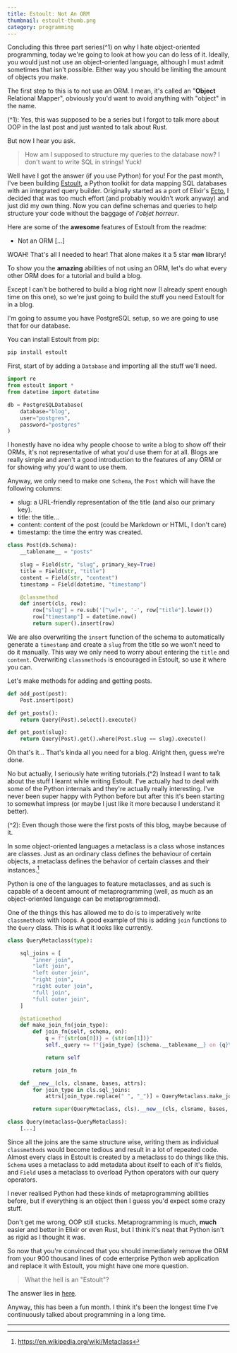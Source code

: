 ```yaml
---
title: Estoult: Not An ORM
thumbnail: estoult-thumb.png
category: programming
---
```


Concluding this three part series(^1) on why I hate object-oriented programming, today we're going to look at how you can do less of it. Ideally, you would just not use an object-oriented language, although I must admit sometimes that isn't possible. Either way you should be limiting the amount of objects you make.

The first step to this is to not use an ORM. I mean, it's called an "**Object** Relational Mapper", obviously you'd want to avoid anything with "object" in the name.

(^1): Yes, this was supposed to be a series but I forgot to talk more about OOP in the last post and just wanted to talk about Rust.

But now I hear you ask.

> How am I supposed to structure my queries to the database now? I don't want to write SQL in strings! Yuck!

Well have I got the answer (if you use Python) for you! For the past month, I've been building [Estoult](https://github.com/halcyonnouveau/estoult), a Python toolkit for data mapping SQL databases with an integrated query builder. Originally started as a port of Elixir's [Ecto](https://github.com/elixir-ecto/ecto), I decided that was too much effort (and probably wouldn't work anyway) and just did my own thing. Now you can define schemas and queries to help structure your code without the baggage of *l'objet horreur*.

Here are some of the **awesome** features of Estoult from the readme:

- Not an ORM [...]

WOAH! That's all I needed to hear! That alone makes it a 5 star ~~man~~ library!

To show you the **amazing** abilities of not using an ORM, let's do what every other ORM does for a tutorial and build a blog.

Except I can't be bothered to build a blog right now (I already spent enough time on this one), so we're just going to build the stuff you need Estoult for in a blog.

I'm going to assume you have PostgreSQL setup, so we are going to use that for our database.

You can install Estoult from pip:

```bash
pip install estoult
```

First, start of by adding a `Database` and importing all the stuff we'll need.

```python
import re
from estoult import *
from datetime import datetime

db = PostgreSQLDatabase(
    database="blog",
    user="postgres",
    password="postgres"
)
```

I honestly have no idea why people choose to write a blog to show off their ORMs, it's not representative of what you'd use them for at all. Blogs are really simple and aren't a good introduction to the features of any ORM or for showing why you'd want to use them.

Anyway, we only need to make one `Schema`, the `Post` which will have the following columns:

- slug: a URL-friendly representation of the title (and also our primary key).
- title: the title...
- content: content of the post (could be Markdown or HTML, I don't care)
- timestamp: the time the entry was created.

```python
class Post(db.Schema):
    __tablename__ = "posts"

    slug = Field(str, "slug", primary_key=True)
    title = Field(str, "title")
    content = Field(str, "content")
    timestamp = Field(datetime, "timestamp")

    @classmethod
    def insert(cls, row):
        row["slug"] = re.sub('[^\w]+', '-', row["title"].lower())
        row["timestamp"] = datetime.now()
        return super().insert(row)
```

We are also overwriting the `insert` function of the schema to automatically generate a `timestamp` and create a `slug` from the title so we won't need to do it manually. This way we only need to worry about entering the `title` and `content`. Overwriting `classmethods` is encouraged in Estoult, so use it where you can.

Let's make methods for adding and getting posts.

```python
def add_post(post):
    Post.insert(post)

def get_posts():
    return Query(Post).select().execute()

def get_post(slug):
    return Query(Post).get().where(Post.slug == slug).execute()
```

Oh that's it... That's kinda all you need for a blog. Alright then, guess we're done.

No but actually, I seriously hate writing tutorials.(^2) Instead I want to talk about the stuff I learnt while writing Estoult. I've actually had to deal with some of the Python internals and they're actually really interesting. I've never been super happy with Python before but after this it's been starting to somewhat impress (or maybe I just like it more because I understand it better).

(^2): Even though those were the first posts of this blog, maybe because of it.

In some object-oriented languages a metaclass is a class whose instances are classes. Just as an ordinary class defines the behaviour of certain objects, a metaclass defines the behavior of certain classes and their instances.[^1]

Python is one of the languages to feature metaclasses, and as such is capable of a decent amount of metaprogramming (well, as much as an object-oriented language can be metaprogrammed).

One of the things this has allowed me to do is to imperatively write `classmethods` with loops. A good example of this is adding `join` functions to the `Query` class. This is what it looks like currently.

```python
class QueryMetaclass(type):

    sql_joins = [
        "inner join",
        "left join",
        "left outer join",
        "right join",
        "right outer join",
        "full join",
        "full outer join",
    ]

    @staticmethod
    def make_join_fn(join_type):
        def join_fn(self, schema, on):
            q = f"{str(on[0])} = {str(on[1])}"
            self._query += f"{join_type} {schema.__tablename__} on {q}\n"

            return self

        return join_fn

    def __new__(cls, clsname, bases, attrs):
        for join_type in cls.sql_joins:
            attrs[join_type.replace(" ", "_")] = QueryMetaclass.make_join_fn(join_type)

        return super(QueryMetaclass, cls).__new__(cls, clsname, bases, attrs)

class Query(metaclass=QueryMetaclass):
    [...]
```

Since all the joins are the same structure wise, writing them as individual `classmethods` would become tedious and result in a lot of repeated code. Almost every class in Estoult is created by a metaclass to do things like this. `Schema` uses a metaclass to add metadata about itself to each of it's fields, and `Field` uses a metaclass to overload Python operators with our query operators.

I never realised Python had these kinds of metaprogramming abilities before, but if everything is an object then I guess you'd expect some crazy stuff.

Don't get me wrong, OOP still stucks. Metaprogramming is much, **much** easier and better in Elixir or even Rust, but I think it's neat that Python isn't as rigid as I thought it was.

So now that you're convinced that you should immediately remove the ORM from your 900 thousand lines of code enterprise Python web application and replace it with Estoult, you might have one more question.

> What the hell is an "Estoult"?

The answer lies in [here](/post/astolfo).

Anyway, this has been a fun month. I think it's been the longest time I've continuously talked about programming in a long time.

----

[^1]: https://en.wikipedia.org/wiki/Metaclass
